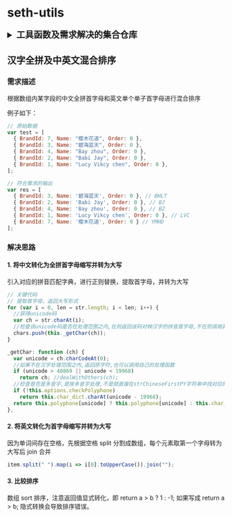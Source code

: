 # seth-utils

<details>

<summary style="font-weight: 900; font-size: 20px;">工具函数及需求解决的集合仓库</summary>

- [汉字全拼及中英文混合排序](#汉字全拼及中英文混合排序)

</details>

## 汉字全拼及中英文混合排序

### 需求描述

根据数组内某字段的中文全拼首字母和英文单个单子首字母进行混合排序

例子如下：
```js
// 原始数据
var test = [
  { BrandId: 7, Name: "樱木花道", Order: 0 },
  { BrandId: 3, Name: "碧海蓝天", Order: 0 },
  { BrandId: 4, Name: "Bay zhou", Order: 0 },
  { BrandId: 2, Name: "Babi Jay", Order: 0 },
  { BrandId: 1, Name: "Lucy Vikcy chen", Order: 0 },
];

// 符合需求的输出
var res = [ 
  { BrandId: 3, Name: '碧海蓝天', Order: 0 }, // BHLT
  { BrandId: 2, Name: 'Babi Jay', Order: 0 }, // BJ
  { BrandId: 4, Name: 'Bay zhou', Order: 0 }, // BZ
  { BrandId: 1, Name: 'Lucy Vikcy chen', Order: 0 }, // LVC
  { BrandId: 7, Name: '樱木花道', Order: 0 } // YMHD
];
```

### 解决思路

#### 1. 将中文转化为全拼首字母缩写并转为大写

引入对应的拼音匹配字典，进行正则替换，提取首字母，并转为大写
```js
// 关键代码
// 提取首字母，返回大写形式     
for (var i = 0, len = str.length; i < len; i++) {
  //获得unicode码
  var ch = str.charAt(i);
  //检查该unicode码是否在处理范围之内,在则返回该码对映汉字的拼音首字母,不在则调用其它函数处理
  chars.push(this._getChar(ch));
}

_getChar: function (ch) {
  var unicode = ch.charCodeAt(0);
  //如果不在汉字处理范围之内,返回原字符,也可以调用自己的处理函数
  if (unicode > 40869 || unicode < 19968)
    return ch; //dealWithOthers(ch);
  //检查是否是多音字,是按多音字处理,不是就直接在strChineseFirstPY字符串中找对应的首字母
  if (!this.options.checkPolyphone)
    return this.char_dict.charAt(unicode - 19968);
  return this.polyphone[unicode] ? this.polyphone[unicode] : this.char_dict.charAt(unicode - 19968);
},
```

#### 2. 将英文转化为首字母缩写并转为大写

因为单词间存在空格，先根据空格 split 分割成数组，每个元素取第一个字母转为大写后 join 合并
```js
item.split(" ").map(i => i[0].toUpperCase()).join("");
```

#### 3. 比较排序

数组 sort 排序，注意返回值显式转化，即 return a > b ? 1 : -1; 如果写成 return a > b; 隐式转换会导致排序错误。
